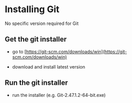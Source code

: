 # Installing Git

No specific version required for Git

## Get the git installer

  - go to [https://git-scm.com/downloads/win](https://git-scm.com/downloads/win)

  - download and install latest version

## Run the git installer

  - run the installer (e.g. Git-2.47.1.2-64-bit.exe)
